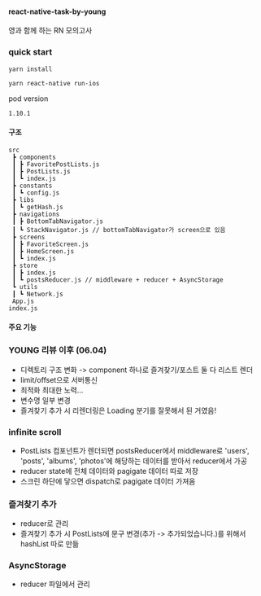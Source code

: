 #### react-native-task-by-young

영과 함께 하는 RN 모의고사

### quick start

`yarn install`

`yarn react-native run-ios`

pod version

`1.10.1`

#### 구조

```
src
 ┣ components
 ┃ ┣ FavoritePostLists.js
 ┃ ┣ PostLists.js
 ┃ ┗ index.js
 ┣ constants
 ┃ ┗ config.js
 ┣ libs
 ┃ ┗ getHash.js
 ┣ navigations
 ┃ ┣ BottomTabNavigator.js
 ┃ ┗ StackNavigator.js // bottomTabNavigator가 screen으로 있음
 ┣ screens
 ┃ ┣ FavoriteScreen.js
 ┃ ┣ HomeScreen.js
 ┃ ┗ index.js
 ┣ store
 ┃ ┣ index.js
 ┃ ┗ postsReducer.js // middleware + reducer + AsyncStorage
 ┗ utils
 ┃ ┗ Network.js
 App.js
index.js
```

#### 주요 기능

### YOUNG 리뷰 이후 (06.04)

- 디렉토리 구조 변화 -> component 하나로 즐겨찾기/포스트 둘 다 리스트 렌더
- limit/offset으로 서버통신
- 최적화 최대한 노력...
- 변수명 일부 변경
- 즐겨찾기 추가 시 리렌더링은 Loading 분기를 잘못해서 된 거였음!

### infinite scroll

- PostLists 컴포넌트가 렌더되면 postsReducer에서 middleware로 'users', 'posts', 'albums', 'photos'에 해당하는 데이터를 받아서 reducer에서 가공
- reducer state에 전체 데이터와 pagigate 데이터 따로 저장
- 스크린 하단에 닿으면 dispatch로 pagigate 데이터 가져옴

### 즐겨찾기 추가

- reducer로 관리
- 즐겨찾기 추가 시 PostLists에 문구 변경(추가 -> 추가되었습니다.)를 위해서 hashList 따로 만듦

### AsyncStorage

- reducer 파일에서 관리


